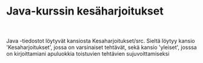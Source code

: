 <h1>Java-kurssin kesäharjoitukset</h1> <br><br>
Java -tiedostot löytyvät kansiosta Kesaharjoitukset/src.
Sieltä löytyy kansio 'Kesaharjoitukset', jossa on varsinaiset tehtävät, sekä kansio 
'yleiset', josssa on kirjoittamiani apuluokkia toistuvien tehtävien sujuvoittamiseksi
